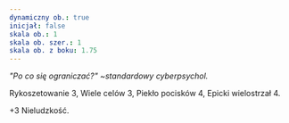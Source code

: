 ```yaml
---
dynamiczny ob.: true
inicjał: false
skala ob.: 1
skala ob. szer.: 1
skala ob. z boku: 1.75
---
```


*"Po co się ograniczać?" ~standardowy cyberpsychol.*

Rykoszetowanie 3, Wiele celów 3, Piekło pocisków 4, Epicki wielostrzał 4.

+3 Nieludzkość.